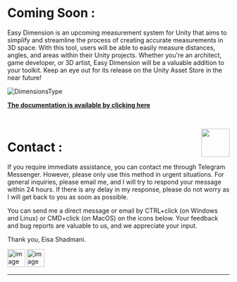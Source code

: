 # Coming Soon :

Easy Dimension is an upcoming measurement system for Unity that aims to simplify and streamline the process of creating accurate measurements in 3D space. With this tool, users will be able to easily measure distances, angles, and areas within their Unity projects. Whether you're an architect, game developer, or 3D artist, Easy Dimension will be a valuable addition to your toolkit. Keep an eye out for its release on the Unity Asset Store in the near future!

![DimensionsType](https://user-images.githubusercontent.com/88411269/219785119-081c4601-8668-4cc3-b960-54b1eb3b3d75.jpg)

[**The documentation is available by clicking here**](https://github.com/isa3d/isa3d/blob/easy-dimension-measurement-system-unity/EzDim/Documentation.md) 

<br/>

[//]: # (-----------------------------------# Contact :----------------------------------)

<a name="Contact">
  </a>
  

<p>
  <img src="https://user-images.githubusercontent.com/88411269/219780402-4d6a2eeb-d44d-4f62-aad0-7775a103f6c7.png" width="64" height="64" align="right" hspace="0">
  <h1>Contact :</h1>
</p>

If you require immediate assistance, you can contact me through Telegram Messenger. However, please only use this method in urgent situations. For general inquiries, please email me, and I will try to respond your message within 24 hours. If there is any delay in my response, please do not worry as I will get back to you as soon as possible.

You can send me a direct message or email by CTRL+click (on Windows and Linux) or CMD+click (on MacOS) on the icons below. Your feedback and bug reports are valuable to us, and we appreciate your input.

Thank you,
Eisa Shadmani.

<a href="mailto:isa.shademani@gmail.com" title="Send e-mail"><img src="https://user-images.githubusercontent.com/88411269/219762727-974e0a58-b667-4f1a-bd55-2a6a94624194.png" alt="image with tooltip" width="40" height="40"></a>
[<img src="https://user-images.githubusercontent.com/88411269/219762446-6a47512e-251b-4135-841e-ee4e1f5e3d0f.png" alt="image with tooltip" width="40" height="40">](https://t.me/itseisa "Send Message")

---
